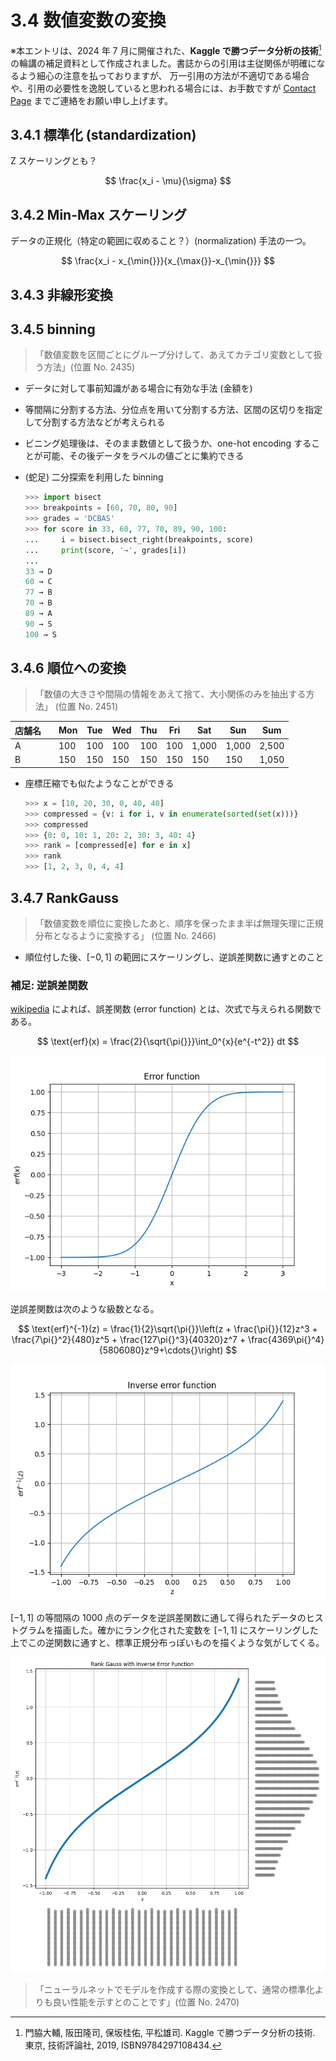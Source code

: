 # 3.4 数値変数の変換

※本エントリは、2024 年 7 月に開催された、**Kaggle で勝つデータ分析の技術**[^1] の輪講の補足資料として作成されました。書誌からの引用は主従関係が明確になるよう細心の注意を払っておりますが、
万一引用の方法が不適切である場合や、引用の必要性を逸脱していると思われる場合には、お手数ですが [Contact Page](/) までご連絡をお願い申し上げます。

[^1]: 門脇大輔, 阪田隆司, 保坂桂佑, 平松雄司. Kaggle で勝つデータ分析の技術. 東京, 技術評論社, 2019, ISBN9784297108434.

## 3.4.1 標準化 (standardization)

Z スケーリングとも？

$$
\frac{x_i - \mu}{\sigma}
$$

## 3.4.2 Min-Max スケーリング

データの正規化（特定の範囲に収めること？）(normalization) 手法の一つ。

$$
\frac{x_i - x_{\min{}}}{x_{\max{}}-x_{\min{}}}
$$

## 3.4.3 非線形変換

## 3.4.5 binning

> 「数値変数を区間ごとにグループ分けして、あえてカテゴリ変数として扱う方法」(位置 No. 2435)

- データに対して事前知識がある場合に有効な手法 (金額を)
- 等間隔に分割する方法、分位点を用いて分割する方法、区間の区切りを指定して分割する方法などが考えられる
- ビニング処理後は、そのまま数値として扱うか、one-hot encoding することが可能、その後データをラベルの値ごとに集約できる
- (蛇足) 二分探索を利用した binning

  ```py
  >>> import bisect
  >>> breakpoints = [60, 70, 80, 90]
  >>> grades = 'DCBAS'
  >>> for score in 33, 60, 77, 70, 89, 90, 100:
  ...     i = bisect.bisect_right(breakpoints, score)
  ...     print(score, '→', grades[i])
  ...
  33 → D
  60 → C
  77 → B
  70 → B
  89 → A
  90 → S
  100 → S
  ```

## 3.4.6 順位への変換

> 「数値の大きさや間隔の情報をあえて捨て、大小関係のみを抽出する方法」 (位置 No. 2451)

| 店舗名 |     | Mon | Tue | Wed | Thu | Fri | Sat   | Sun   | Sum   |
| ------ | --- | --- | --- | --- | --- | --- | ----- | ----- | ----- |
| A      |     | 100 | 100 | 100 | 100 | 100 | 1,000 | 1,000 | 2,500 |
| B      |     | 150 | 150 | 150 | 150 | 150 | 150   | 150   | 1,050 |

- 座標圧縮でも似たようなことができる

  ```py
  >>> x = [10, 20, 30, 0, 40, 40]
  >>> compressed = {v: i for i, v in enumerate(sorted(set(x)))}
  >>> compressed
  >>> {0: 0, 10: 1, 20: 2, 30: 3, 40: 4}
  >>> rank = [compressed[e] for e in x]
  >>> rank
  >>> [1, 2, 3, 0, 4, 4]
  ```

## 3.4.7 RankGauss

> 「数値変数を順位に変換したあと、順序を保ったまま半ば無理矢理に正規分布となるように変換する」 (位置 No. 2466)

- 順位付した後、$[-0,1]$ の範囲にスケーリングし、逆誤差関数に通すとのこと

### 補足: 逆誤差関数

[wikipedia](https://ja.wikipedia.org/wiki/誤差関数) によれば、誤差関数 (error function) とは、次式で与えられる関数である。

$$
\text{erf}(x) = \frac{2}{\sqrt{\pi{}}}\int_0^{x}{e^{-t^2}} dt
$$

![Error function](./assets/error-function.png)

逆誤差関数は次のような級数となる。

$$
\text{erf}^{-1}(z) = \frac{1}{2}\sqrt{\pi{}}\left(z + \frac{\pi{}}{12}z^3 + \frac{7\pi{}^2}{480}z^5 + \frac{127\pi{}^3}{40320}z^7 + \frac{4369\pi{}^4}{5806080}z^9+\cdots{}\right)
$$

![Inverse Error function](./assets/inverse-error-function.png)

$[-1,1]$ の等間隔の 1000 点のデータを逆誤差関数に通して得られたデータのヒストグラムを描画した。確かにランク化された変数を $[-1,1]$ にスケーリングした上でこの逆関数に通すと、標準正規分布っぽいものを描くような気がしてくる。

![Rank Gauss](./assets/rank-gauss.png)

> 「ニューラルネットでモデルを作成する際の変換として、通常の標準化よりも良い性能を示すとのことです」(位置 No. 2470)
